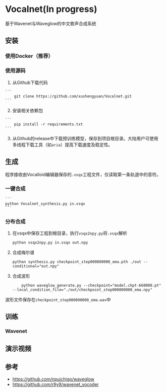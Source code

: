 # Vocalnet(In progress)

基于Wavenet与Waveglow的中文歌声合成系统

## 安装

### 使用Docker（推荐）


### 使用源码
   1. 从Github下载代码

    ```
        git clone https://github.com/xushengyuan/Vocalnet.git
    ```

   2. 安装相关依赖包

    ```
        pip install -r requirements.txt
    ```

   3. 从Github的release中下载预训练模型，保存到项目根目录。大陆用户可使用多线程下载工具（如`aria`）提高下载速度及稳定性。

## 生成
程序接收由Vocalloid编辑器保存的`.vsqx`工程文件，仅读取第一条轨道中的音符。

### 一键合成
    ```
    python Vocalnet_synthesis.py in.vsqx
    ```
### 分布合成
   1. 在vsqx中保存工程到根目录，执行`vsqx2npy.py`将`.vsqx`解析
      
       ```
       python vsqx2npy.py in.vsqx out.npy
       ```

   2. 合成梅尔谱
      
      ```
      python synthesis.py checkpoint_step000800000_ema.pth ./out --conditional="out.npy"
      ```

   3. 合成波形

      ```
          python waveglow_generate.py --checkpoint="model.ckpt-660000.pt" --local_condition_file="./out/checkpoint_step000800000_ema.npy"
      ```

波形文件保存在`checkpoint_step000800000_ema.wav`中

## 训练

### Wavenet


## 演示视频

## 参考

- https://github.com/npuichigo/waveglow
- https://github.com/r9y9/wavenet_vocoder
